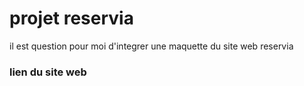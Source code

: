 # projet reservia 
il est question pour moi d'integrer une maquette du site web reservia

### lien du site web 
